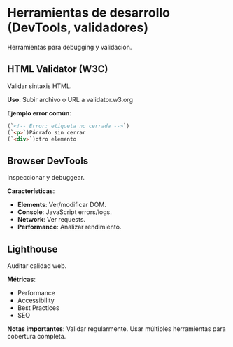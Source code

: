 # Herramientas de desarrollo (DevTools, validadores)

Herramientas para debugging y validación.

## HTML Validator (W3C)

Validar sintaxis HTML.

**Uso**: Subir archivo o URL a validator.w3.org

**Ejemplo error común**:

```html
(`<!-- Error: etiqueta no cerrada -->`)
(`<p>`)Párrafo sin cerrar
(`<div>`)otro elemento
```

## Browser DevTools

Inspeccionar y debuggear.

**Características**:
- **Elements**: Ver/modificar DOM.
- **Console**: JavaScript errors/logs.
- **Network**: Ver requests.
- **Performance**: Analizar rendimiento.

## Lighthouse

Auditar calidad web.

**Métricas**:
- Performance
- Accessibility
- Best Practices
- SEO

**Notas importantes**: Validar regularmente. Usar múltiples herramientas para cobertura completa.
